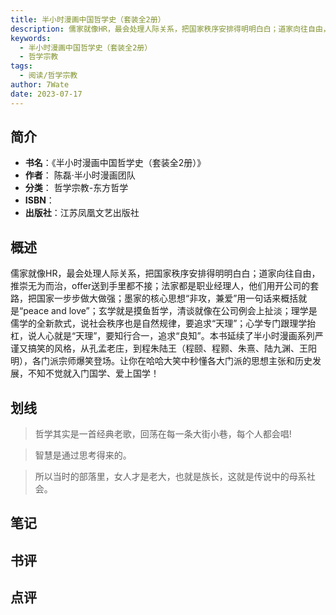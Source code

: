 ```yaml
---
title: 半小时漫画中国哲学史（套装全2册）
description: 儒家就像HR，最会处理人际关系，把国家秩序安排得明明白白；道家向往自由，推崇无为而治，offer送到手里都不接；法家都是职业经理人，他们用开公司的套路，把国家一步步做大做强；墨家的核心思想“非攻，兼爱”用一句话来概括就是“peace and love”；玄
keywords:
  - 半小时漫画中国哲学史（套装全2册）
  - 哲学宗教
tags:
  - 阅读/哲学宗教
author: 7Wate
date: 2023-07-17
---
```


## 简介

- **书名**：《半小时漫画中国哲学史（套装全2册）》
- **作者**： 陈磊·半小时漫画团队
- **分类**： 哲学宗教-东方哲学
- **ISBN**：
- **出版社**：江苏凤凰文艺出版社

## 概述

儒家就像HR，最会处理人际关系，把国家秩序安排得明明白白；道家向往自由，推崇无为而治，offer送到手里都不接；法家都是职业经理人，他们用开公司的套路，把国家一步步做大做强；墨家的核心思想“非攻，兼爱”用一句话来概括就是“peace and love”；玄学就是摸鱼哲学，清谈就像在公司例会上扯淡；理学是儒学的全新款式，说社会秩序也是自然规律，要追求“天理”；心学专门跟理学抬杠，说人心就是“天理”，要知行合一，追求“良知”。本书延续了半小时漫画系列严谨又搞笑的风格，从孔孟老庄，到程朱陆王（程颐、程颢、朱熹、陆九渊、王阳明），各门派宗师爆笑登场。让你在哈哈大笑中秒懂各大门派的思想主张和历史发展，不知不觉就入门国学、爱上国学！

## 划线 
 

> 哲学其实是一首经典老歌，回荡在每一条大街小巷，每个人都会唱! 

> 智慧是通过思考得来的。 

> 所以当时的部落里，女人才是老大，也就是族长，这就是传说中的母系社会。

## 笔记


## 书评


## 点评
